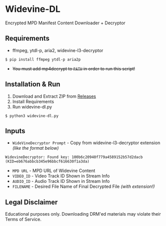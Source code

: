 # Widevine-DL
Encrypted MPD Manifest Content Downloader + Decryptor<br>

## Requirements
- ffmpeg, ytdl-p, aria2, widevine-l3-decryptor

```
$ pip install ffmpeg ytdl-p aria2p
```
- ~~You must add mp4decrypt to `PATH` in order to run this script!~~

## Installation & Run
1. Download and Extract ZIP from [Releases](https://github.com/WHTJEON/widevine-dl/releases)
2. Install Requirements
3. Run widevine-dl.py
```
$ python3 widevine-dl.py
```

## Inputs
- `WideVineDecryptor Prompt` - Copy from widevine-l3-decryptor extension *(like the format below)*
```
WidevineDecryptor: Found key: 100b6c20940f779a4589152b57d2dacb (KID=eb676abbcb345e96bbcf616630f1a3da)
```
- `MPD URL` - MPD URL of Widevine Content
- `VIDEO_ID` - Video Track ID Shown in Stream Info 
- `AUDIO_ID` - Audio Track ID Shown in Stream Info 
- `FILENAME` - Desired File Name of Final Decrypted File *(with extension!)*

## Legal Disclaimer
Educational purposes only. Downloading DRM'ed materials may violate their Terms of Service.
